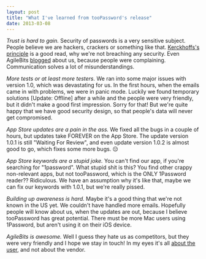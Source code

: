```yaml
---
layout: post
title: "What I've learned from tooPassword's release"
date: 2013-03-08
---
```

_Trust is hard to gain._ Security of passwords is a very sensitive subject. People believe we are hackers, crackers or something like that. [Kerckhoffs's principle][wp-kerckhoffs-principle] is a good read, why we're not breaching any security. Even AgileBits [blogged][agilebits-blog] about us, because people were complaining. Communication solves a lot of misunderstandings.

_More tests or at least more testers._ We ran into some major issues with version 1.0, which was devastating for us. In the first hours, when the emails came in with problems, we were in panic mode. Luckily we found temporary solutions [Update: Offline] after a while and the people were very friendly, but it didn't make a good first impression. Sorry for that! But we're quite happy that we have good security design, so that people's data will never get compromised.

_App Store updates are a pain in the ass._ We fixed all the bugs in a couple of hours, but updates take FOREVER on the App Store. The update version 1.0.1 is still "Waiting For Review", and even update version 1.0.2 is almost good to go, which fixes some more bugs. :expressionless:

_App Store keywords are a stupid joke._ You can't find our app, if you're searching for "1password". What stupid shit is this? You find other crappy non-relevant apps, but not tooPassword, which is the ONLY 1Password reader?? Ridiculous. We have an assumption why it's like that, maybe we can fix our keywords with 1.0.1, but we're really pissed.

_Building up awareness is hard._ Maybe it's a good thing that we're not known in the US yet. We couldn't have handled more emails. Hopefully people will know about us, when the updates are out, because I believe tooPassword has great potential. There must be more Mac users using 1Password, but aren't using it on their iOS device.

_AgileBits is awesome._ Well I guess they hate us as competitors, but they were very friendly and I hope we stay in touch! In my eyes it's all [about the user][wp-informational-self-determination], and not about the vendor.

[wp-kerckhoffs-principle]: https://en.wikipedia.org/wiki/Kerckhoffs%27s_principle "Wikipedia: &quot;Kerckhoffs's principle&quot;"
[agilebits-blog]: https://blog.agilebits.com/2013/03/06/you-have-secrets-we-dont-why-our-data-format-is-public/ "AgileBits Blog: &quot;You have secrets; we don't. Why our data format is public&quot;"
[wp-informational-self-determination]: https://en.wikipedia.org/wiki/Informational_self-determination "Wikipedia: &quot;Informational self-determination&quot;"
